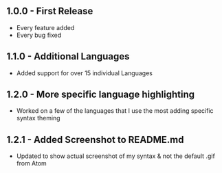 ## 1.0.0 - First Release
* Every feature added
* Every bug fixed

## 1.1.0 - Additional Languages
* Added support for over 15 individual Languages

## 1.2.0 - More specific language highlighting
* Worked on a few of the languages that I use the most adding specific syntax theming

## 1.2.1 - Added Screenshot to README.md
* Updated to show actual screenshot of my syntax & not the default .gif from Atom
